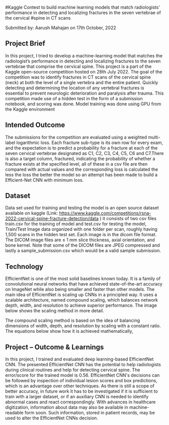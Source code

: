 #Kaggle Contest to build machine learning models that match radiologists' performance in detecting and localizing fractures in the seven vertebrae of the cervical #spine in CT scans

Submitted by: Aarush Mahajan on 17th October, 2022 

## Project Brief
In this project, I tried to develop a machine-learning model that matches the radiologist’s performance in detecting and localizing fractures to the seven vertebrae that comprise the cervical spine. This project is a part of the Kaggle open-source competition hosted on 28th July 2022. The goal of the competition was to identify fractures in CT scans of the cervical spine (neck) at both the level of a single vertebra and the entire patient. Quickly detecting and determining the location of any vertebral fractures is essential to prevent neurologic deterioration and paralysis after trauma. This competition made use of a  hidden test in the form of a submission notebook, and scoring was done. Model training was done using GPU from the Kaggle environment 
## Intended Outcome
The submissions for the competition are evaluated using a weighted multi-label logarithmic loss. Each fracture sub-type is its own row for every exam, and the expectation is to predict a probability for a fracture at each of the seven cervical vertebrae designated as C1, C2, C3, C4, C5, C6 and C7.There is also a target column, fractured, indicating the probability of whether a fracture exists at the specified level, all of these in a csv file are then compared with actual values and the corresponding loss is calculated the less the loss the better the model so an attempt has been made to build a Efficient-Net CNN with minimum loss.
## Dataset
Data set used for training and testing the model is an open source dataset available on kaggle (Link: https://www.kaggle.com/competitions/rsna-2022-cervical-spine-fracture-detection/data ) it consists of two csv files train.csv for the training of model and test.csv for testing the model, Train/Test Image data organized with one folder per scan, roughly  having 1,500 scans in the hidden test set. Each image is in the dicom file format. The DICOM image files are ≤ 1 mm slice thickness, axial orientation, and bone kernel. Note that some of the DICOM files are JPEG compressed and lastly a sample_submission.csv which would be a valid sample submission.
## Technology 
EfficientNet is one of the most solid baselines known today. It is a family of convolutional neural networks that have achieved state-of-the-art accuracy on ImageNet while also being smaller and faster than other models. The main idea of EfficientNet is scaling up CNNs in a principled way. It uses a scalable architecture, named compound scaling, which balances network depth, width, and resolution to achieve superior performance. The image below shows the scaling method in more detail.


The compound scaling method is based on the idea of balancing dimensions of width, depth, and resolution by scaling with a constant ratio. The equations below show how it is achieved mathematically,


## Project – Outcome &  Learnings
In this project, I trained and evaluated deep learning-based EfficientNet CNN. The presented EfficientNet CNN has the potential to help radiologists during clinical routines and help for detecting cervical spine. The error/score for the trained model is 0.56. EfficientNet CNN's decisions can be followed by inspection of individual lesion scores and box predictions, which is an advantage over other techniques. As there is still a scope of better accuracy, in future work it has to be investigated if it is sufficient to train with a larger dataset, or if an auxiliary CNN is needed to identify abnormal cases and react correspondingly. With advances in healthcare digitization, information about data may also be available in machine-readable form soon. Such information, stored in patient records, may be used to alter the EfficientNet CNNs decision.



